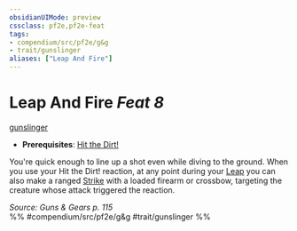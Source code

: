 ```yaml
---
obsidianUIMode: preview
cssclass: pf2e,pf2e-feat
tags:
- compendium/src/pf2e/g&g
- trait/gunslinger
aliases: ["Leap And Fire"]
---
```

# Leap And Fire  *Feat 8*  
[gunslinger](Reference/Rules/Traits/gunslinger-g-g.md "Gunslinger Class Trait")  

- **Prerequisites**: [Hit the Dirt!](hit-the-dirt-g-g.md)

You're quick enough to line up a shot even while diving to the ground. When you use your Hit the Dirt! reaction, at any point during your [Leap](leap.md) you can also make a ranged [Strike](strike.md) with a loaded firearm or crossbow, targeting the creature whose attack triggered the reaction.

*Source: Guns & Gears p. 115*  
%% #compendium/src/pf2e/g&g #trait/gunslinger %%